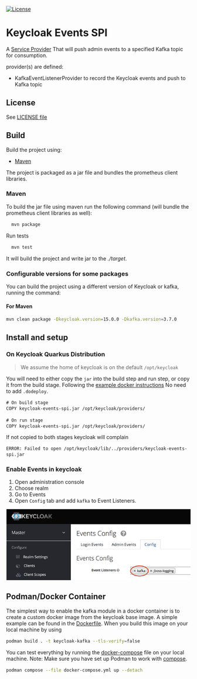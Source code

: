 [![License](https://img.shields.io/:license-Apache2-blue.svg)](http://www.apache.org/licenses/LICENSE-2.0)

# Keycloak Events SPI

A [Service Provider](https://www.keycloak.org/docs/latest/server_development/index.html#_providers) That will push 
admin events to a specified Kafka topic for consumption.

provider(s) are defined:

* KafkaEventListenerProvider to record the Keycloak events and push to Kafka topic

## License 

 See [LICENSE file](./LICENSE)

## Build

Build the project using:
 * [Maven](https://maven.apache.org/)

The project is packaged as a jar file and bundles the prometheus client libraries.

### Maven

To build the jar file using maven run the following command (will bundle the prometheus client libraries as well):

```sh
  mvn package
```

Run tests

```sh
  mvn test
```

It will build the project and write jar to the _./target_.

### Configurable versions for some packages

You can build the project using a different version of Keycloak or kafka, running the command:

#### For Maven

```sh
mvn clean package -Dkeycloak.version=15.0.0 -Dkafka.version=3.7.0
```

## Install and setup

### On Keycloak Quarkus Distribution

> We assume the home of keycloak is on the default `/opt/keycloak`

You will need to either copy the `jar` into the build step and run step, or copy it from the build stage. Following the [example docker instructions](https://www.keycloak.org/server/containers)
No need to add `.dodeploy`.

```
# On build stage
COPY keycloak-events-spi.jar /opt/keycloak/providers/

# On run stage
COPY keycloak-events-spi.jar /opt/keycloak/providers/

```
If not copied to both stages keycloak will complain 
```
ERROR: Failed to open /opt/keycloak/lib/../providers/keycloak-events-spi.jar
```

### Enable Events in keycloak
1. Open administration console
2. Choose realm
3. Go to Events
4. Open `Config` tab and add `kafka` to Event Listeners.

![Admin console config](images/initialize-kafka-listener.png)

## Podman/Docker Container
The simplest way to enable the kafka module in a docker container is to create a custom docker image from the keycloak 
base image. A simple example can be found in the [Dockerfile](Dockerfile).
When you build this image on your local machine by using 
```sh
podman build . -t keycloak-kafka --tls-verify=false
```

You can test everything by running the [docker-compose](docker-compose.yml) file on your local machine.
Note: Make sure you have set up Podman to work with [compose](https://podman-desktop.io/docs/compose/setting-up-compose). 
```sh
podman compose --file docker-compose.yml up --detach
```


